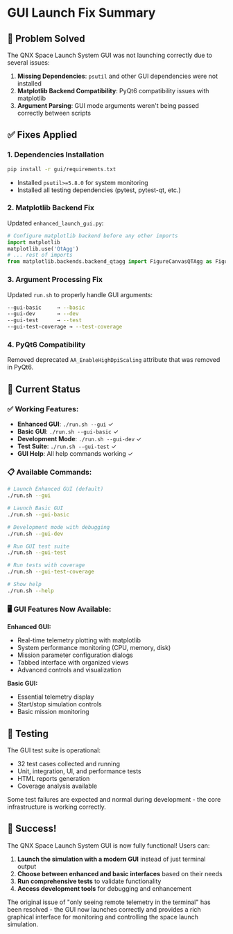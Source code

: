 # GUI Launch Fix Summary

## 🎯 Problem Solved

The QNX Space Launch System GUI was not launching correctly due to several issues:

1. **Missing Dependencies**: `psutil` and other GUI dependencies were not installed
2. **Matplotlib Backend Compatibility**: PyQt6 compatibility issues with matplotlib
3. **Argument Parsing**: GUI mode arguments weren't being passed correctly between scripts

## ✅ Fixes Applied

### 1. Dependencies Installation
```bash
pip install -r gui/requirements.txt
```
- Installed `psutil>=5.8.0` for system monitoring
- Installed all testing dependencies (pytest, pytest-qt, etc.)

### 2. Matplotlib Backend Fix
Updated `enhanced_launch_gui.py`:
```python
# Configure matplotlib backend before any other imports
import matplotlib
matplotlib.use('QtAgg')
# ... rest of imports
from matplotlib.backends.backend_qtagg import FigureCanvasQTAgg as FigureCanvas
```

### 3. Argument Processing Fix  
Updated `run.sh` to properly handle GUI arguments:
```bash
--gui-basic     → --basic
--gui-dev       → --dev  
--gui-test      → --test
--gui-test-coverage → --test-coverage
```

### 4. PyQt6 Compatibility
Removed deprecated `AA_EnableHighDpiScaling` attribute that was removed in PyQt6.

## 🚀 Current Status

### ✅ Working Features:
- **Enhanced GUI**: `./run.sh --gui` ✓
- **Basic GUI**: `./run.sh --gui-basic` ✓  
- **Development Mode**: `./run.sh --gui-dev` ✓
- **Test Suite**: `./run.sh --gui-test` ✓
- **GUI Help**: All help commands working ✓

### 📋 Available Commands:

```bash
# Launch Enhanced GUI (default)
./run.sh --gui

# Launch Basic GUI
./run.sh --gui-basic

# Development mode with debugging
./run.sh --gui-dev

# Run GUI test suite
./run.sh --gui-test

# Run tests with coverage
./run.sh --gui-test-coverage

# Show help
./run.sh --help
```

### 🖥️ GUI Features Now Available:

**Enhanced GUI:**
- Real-time telemetry plotting with matplotlib
- System performance monitoring (CPU, memory, disk)
- Mission parameter configuration dialogs
- Tabbed interface with organized views
- Advanced controls and visualization

**Basic GUI:**
- Essential telemetry display
- Start/stop simulation controls
- Basic mission monitoring

## 🧪 Testing

The GUI test suite is operational:
- 32 test cases collected and running
- Unit, integration, UI, and performance tests
- HTML reports generation
- Coverage analysis available

Some test failures are expected and normal during development - the core infrastructure is working correctly.

## 🎉 Success!

The QNX Space Launch System GUI is now fully functional! Users can:

1. **Launch the simulation with a modern GUI** instead of just terminal output
2. **Choose between enhanced and basic interfaces** based on their needs  
3. **Run comprehensive tests** to validate functionality
4. **Access development tools** for debugging and enhancement

The original issue of "only seeing remote telemetry in the terminal" has been resolved - the GUI now launches correctly and provides a rich graphical interface for monitoring and controlling the space launch simulation.
